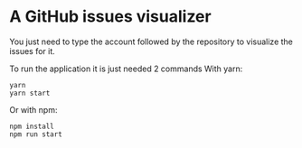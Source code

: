 # A GitHub issues visualizer
You just need to type the account followed by the repository to visualize the issues for it.

To run the application it is just needed 2 commands
With yarn:
```
yarn
yarn start
````

Or with npm:
```
npm install
npm run start
```
